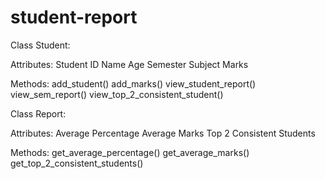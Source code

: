 # student-report



Class Student:

Attributes:
Student ID
Name
Age
Semester
Subject
Marks


Methods:
add_student()
add_marks()
view_student_report()
view_sem_report()
view_top_2_consistent_student()



Class Report:

Attributes:
Average Percentage
Average Marks
Top 2 Consistent Students


Methods:
get_average_percentage()
get_average_marks()
get_top_2_consistent_students()
